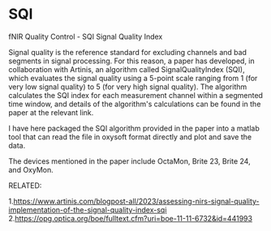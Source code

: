 # SQI
fNIR Quality Control - SQI Signal Quality Index

Signal quality is the reference standard for excluding channels and bad segments in signal processing. For this reason, a paper has developed, in collaboration with Artinis, an algorithm called SignalQualityIndex (SQI), which evaluates the signal quality using a 5-point scale ranging from 1 (for very low signal quality) to 5 (for very high signal quality). The algorithm calculates the SQI index for each measurement channel within a segmented time window, and details of the algorithm's calculations can be found in the paper at the relevant link.

I have here packaged the SQI algorithm provided in the paper into a matlab tool that can read the file in oxysoft format directly and plot and save the data.

The devices mentioned in the paper include OctaMon, Brite 23, Brite 24, and OxyMon.

RELATED:

1.https://www.artinis.com/blogpost-all/2023/assessing-nirs-signal-quality-implementation-of-the-signal-quality-index-sqi
2.https://opg.optica.org/boe/fulltext.cfm?uri=boe-11-11-6732&id=441993
